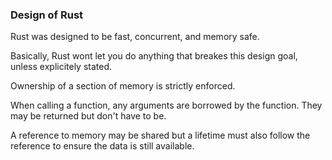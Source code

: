 ### Design of Rust 

<p class="fragment">
    Rust was designed to be fast, concurrent, and memory safe.
</p>
<p class="fragment">
    Basically, Rust wont let you do anything that breakes this design goal, unless explicitely stated.
</p>
<p class="fragment">
    Ownership of a section of memory is strictly enforced.
</p>
<p class="fragment">
    When calling a function, any arguments are borrowed by the function. They may be returned but don't have to be.
</p>
<p class="fragment">
    A reference to memory may be shared but a <emph>lifetime</emph> must also follow the reference to ensure the data is still available.
</p>
